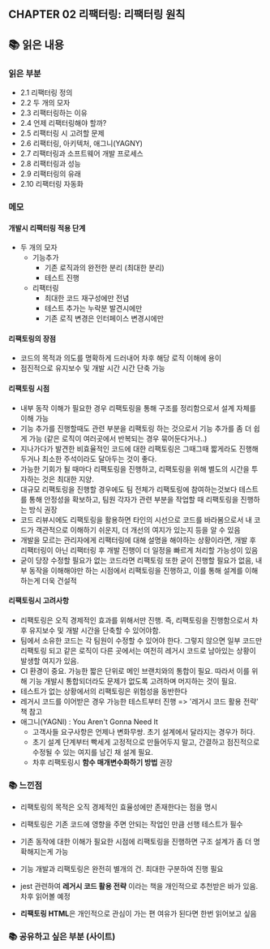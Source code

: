 ## CHAPTER 02 리팩터링: 리팩터링 원칙

## 📚 읽은 내용

### 읽은 부분
- 2.1 리팩터링 정의
- 2.2 두 개의 모자
- 2.3 리팩터링하는 이유
- 2.4 언제 리팩터링해야 할까?
- 2.5 리팩터링 시 고려할 문제
- 2.6 리팩터링, 아키텍처, 애그니(YAGNY)
- 2.7 리팩터링과 소프트웨어 개발 프로세스
- 2.8 리팩터링과 성능
- 2.9 리팩터링의 유래
- 2.10 리팩터링 자동화

### 메모

#### 개발시 리팩터링 적용 단계
- 두 개의 모자
  - 기능추가
    - 기존 로직과의 완전한 분리 (최대한 분리)
    - 테스트 진행
  - 리팩터링
    - 최대한 코드 재구성에만 전념
    - 테스트 추가는 누락분 발견시에만
    - 기존 로직 변경은 인터페이스 변경시에만

#### 리팩토링의 장점
- 코드의 목적과 의도를 명확하게 드러내어 차후 해당 로직 이해에 용이
- 점진적으로 유지보수 및 개발 시간 시간 단축 가능

#### 리팩토링 시점
- 내부 동작 이해가 필요한 경우 리팩토링을 통해 구조를 정리함으로서 설계 자체를 이해 가능
- 기능 추가를 진행할때도 관련 부분을 리팩토링 하는 것으로서 기능 추가를 좀 더 쉽게 가능 (같은 로직이 여러곳에서 반복되는 경우 묶어둔다거나..)
- 지나가다가 발견한 비효율적인 코드에 대한 리팩토링은 그때그때 짧게라도 진행해두거나 최소한 주석이라도 달아두는 것이 좋다.
- 가능한 기회가 될 때마다 리팩토링을 진행하고, 리팩토링을 위해 별도의 시간을 투자하는 것은 최대한 지양.
- 대규모 리팩토링을 진행할 경우에도 팀 전체가 리팩토링에 참여하는것보다 테스트를 통해 안정성을 확보하고, 팀원 각자가 관련 부분을 작업할 때 리팩토링을 진행하는 방식 권장
- 코드 리뷰시에도 리팩토링을 활용하면 타인의 시선으로 코드를 바라봄으로서 내 코드가 객관적으로 이해하기 쉬운지, 더 개선의 여지가 있는지 등을 알 수 있음
- 개발을 모르는 관리자에게 리팩터링에 대해 설명을 해야하는 상황이라면, 개발 후 리팩터링이 아닌 리팩터링 후 개발 진행이 더 일정을 빠르게 처리할 가능성이 있음
- 굳이 당장 수정할 필요가 없는 코드라면 리팩토링 또한 굳이 진행할 필요가 없음, 내부 동작을 이해해야만 하는 시점에서 리팩토링을 진행하고, 이를 통해 설계를 이해하는게 더욱 건설적

#### 리팩토링시 고려사항
- 리팩토링은 오직 경제적인 효과를 위해서만 진행. 즉, 리팩토링을 진행함으로서 차후 유지보수 및 개발 시간을 단축할 수 있어야함.
- 팀에서 소유한 코드는 각 팀원이 수정할 수 있어야 한다. 그렇지 않으면 일부 코드만 리팩토링 되고 같은 로직이 다른 곳에서는 여전히 레거시 코드로 남아있는 상황이 발생할 여지가 있음.
- CI 환경이 중요. 가능한 짧은 단위로 메인 브랜치와의 통합이 필요. 따라서 이를 위해 기능 개발시 통합되더라도 문제가 없도록 고려하며 머지하는 것이 필요.
- 테스트가 없는 상황에서의 리팩토링은 위험성을 동반한다
- 레거시 코드를 이어받은 경우 가능한 테스트부터 진행 => '레거시 코드 활용 전략' 책 참고
- 애그니(YAGNI) : You Aren't Gonna Need It
  - 고객사들 요구사항은 언제나 변화무쌍. 초기 설계에서 달라지는 경우가 허다.
  - 초기 설계 단계부터 빡세게 고정적으로 만들어두지 말고, 간결하고 점진적으로 수정될 수 있는 여지를 남긴 채 설계 필요.
  - 차후 리팩토링시 **함수 매개변수화하기 방법** 권장


### 📚 느낀점
- 리팩토링의 목적은 오직 경제적인 효율성에만 존재한다는 점을 명시
- 리팩토링은 기존 코드에 영향을 주면 안되는 작업인 만큼 선행 테스트가 필수
- 기존 동작에 대한 이해가 필요한 시점에 리팩토링을 진행하면 구조 설계가 좀 더 명확해지는게 가능
- 기능 개발과 리팩토링은 완전히 별개의 건. 최대한 구분하여 진행 필요

- jest 관련하여 **레거시 코드 활용 전략** 이라는 책을 개인적으로 추천받은 바가 있음. 차후 읽어볼 예정
- **리팩토링 HTML**은 개인적으로 관심이 가는 편 여유가 된다면 한번 읽어보고 싶음

### 📚 공유하고 싶은 부분 (사이트)

